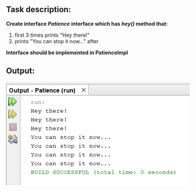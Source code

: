 Task description:
----
**Create interface *Patience* interface which has *hey()* method that:**
1. first 3 times prints "Hey there!"
2. prints "You can stop it now..." after

**Interface should be implemented in PatienceImpl**



Output:
---
![program output:](https://github.com/Riernish/JavaPractiseTasks/blob/main/week2/Patience/result.png)
